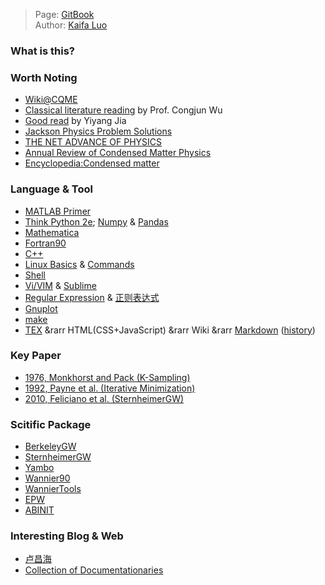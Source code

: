 > Page: [GitBook](https://kfluo.gitbook.io/phyiscs/)  
> Author: [Kaifa Luo](https://kaifaluo.github.io)

### What is this?

### Worth Noting

- [Wiki@CQME](https://cqme.oden.utexas.edu/wiki/doc/Links.html)
- [Classical literature reading](https://wucj.lab.westlake.edu.cn/Wu_ClassicReading.html) by Prof. Congjun Wu
- [Good read](https://sites.google.com/site/jiayiyanghbar/good-read) by Yiyang Jia
- [Jackson Physics Problem Solutions](http://www-personal.umich.edu/~pran/jackson/index.html)
- [THE NET ADVANCE OF PHYSICS](http://web.mit.edu/redingtn/www/netadv/welcome.html)
- [Annual Review of Condensed Matter Physics](https://www.annualreviews.org/journal/conmatphys)
- [Encyclopedia:Condensed matter](http://www.scholarpedia.org/article/Encyclopedia:Condensed_matter)

### Language & Tool
- [MATLAB Primer](https://mathweb.ucsd.edu/~bdriver/21d-s99/matlab-primer.html)
- [Think Python 2e](https://greenteapress.com/wp/think-python-2e/); [Numpy](https://github.com/rougier/numpy-100) & [Pandas](https://pandas.pydata.org/docs/user_guide/10min.html)
- [Mathematica](https://reference.wolfram.com/language/)
- [Fortran90](https://www.fortran90.org/)
- [C++](https://cplusplus.com/)
- [Linux Basics](https://gnu-linux.readthedocs.io/zh/latest/index.html) & [Commands](https://wangchujiang.com/linux-command/c/ls.html)
- [Shell](https://www.shellscript.sh/index.html)
- [Vi/VIM](http://vimdoc.sourceforge.net/htmldoc/usr_toc.html) & [Sublime](https://www.sublimetext.com/docs/)
- [Regular Expression](https://en.wikipedia.org/wiki/Regular_expression#Syntax) & [正则表达式](https://www.runoob.com/regexp/regexp-tutorial.html)
- [Gnuplot](http://www.gnuplot.info/)
- [make](https://www.gnu.org/software/make/manual/make.html)
- [TEX](https://www.latex-project.org/help/documentation/) &rarr HTML(CSS+JavaScript) &rarr Wiki &rarr [Markdown](https://www.markdownguide.org/extended-syntax/#emoji) ([history](https://www.inspire-writer.com/zh-cn/from-html-wiki-to-markdown-writing-in-markup))

### Key Paper

- [1976, Monkhorst and Pack (K-Sampling)](https://journals.aps.org/prb/abstract/10.1103/PhysRevB.13.5188)
- [1992, Payne et al. (Iterative Minimization)](https://journals.aps.org/rmp/abstract/10.1103/RevModPhys.64.1045)
- [2010, Feliciano et al. (SternheimerGW)](https://journals.aps.org/prb/abstract/10.1103/PhysRevB.81.115105)

### Scitific Package

- [BerkeleyGW](https://berkeleygw.org/) 
- [SternheimerGW](http://www.sternheimergw.org/)
- [Yambo](http://www.yambo-code.org/)
- [Wannier90](http://www.wannier.org/)
- [WannierTools](http://www.wanniertools.com/)
- [EPW](https://epw-code.org/)
- [ABINIT](https://www.abinit.org/)

### Interesting Blog & Web

- [卢昌海](https://www.changhai.org/)
- [Collection of Documentationaries](https://ihavenotv.com/)
